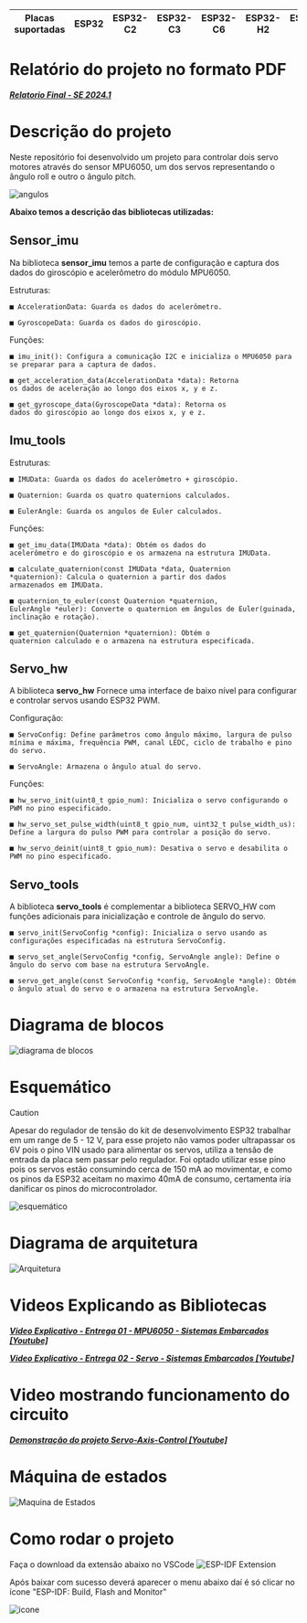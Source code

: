| Placas suportadas | ESP32 | ESP32-C2 | ESP32-C3 | ESP32-C6 | ESP32-H2 | ESP32-S2 | ESP32-S3 |
| ----------------- | ----- | -------- | -------- | -------- | -------- | -------- | -------- |

# Relatório do projeto no formato PDF
***[Relatorio Final - SE 2024.1](https://github.com/luizh-silva-oliveira/Servo-Axis-Control/tree/master/docs)***

# Descrição do projeto
Neste repositório foi desenvolvido um projeto para controlar dois servo motores através do sensor MPU6050, um dos servos representando o ângulo roll e outro o ângulo pitch.

![angulos](images/pitch_roll.png)

**Abaixo temos a descrição das bibliotecas utilizadas:**

## Sensor_imu 

Na biblioteca **sensor_imu** temos a parte de configuração e captura dos dados do giroscópio e acelerômetro do módulo MPU6050.

Estruturas:

```
■ AccelerationData: Guarda os dados do acelerômetro.

■ GyroscopeData: Guarda os dados do giroscópio.
```

Funções:

```
■ imu_init(): Configura a comunicação I2C e inicializa o MPU6050 para se preparar para a captura de dados.

■ get_acceleration_data(AccelerationData *data): Retorna
os dados de aceleração ao longo dos eixos x, y e z.

■ get_gyroscope_data(GyroscopeData *data): Retorna os
dados do giroscópio ao longo dos eixos x, y e z.
```
## Imu_tools
Estruturas:

```
■ IMUData: Guarda os dados do acelerômetro + giroscópio.

■ Quaternion: Guarda os quatro quaternions calculados.

■ EulerAngle: Guarda os angulos de Euler calculados.
```

Funções:

```
■ get_imu_data(IMUData *data): Obtém os dados do
acelerômetro e do giroscópio e os armazena na estrutura IMUData.

■ calculate_quaternion(const IMUData *data, Quaternion
*quaternion): Calcula o quaternion a partir dos dados
armazenados em IMUData.

■ quaternion_to_euler(const Quaternion *quaternion,
EulerAngle *euler): Converte o quaternion em ângulos de Euler(guinada, inclinação e rotação).

■ get_quaternion(Quaternion *quaternion): Obtém o
quaternion calculado e o armazena na estrutura especificada.
```


## Servo_hw
A biblioteca **servo_hw** Fornece uma interface de baixo nível para configurar e controlar servos usando ESP32 PWM.

Configuração:  

```
■ ServoConfig: Define parâmetros como ângulo máximo, largura de pulso mínima e máxima, frequência PWM, canal LEDC, ciclo de trabalho e pino do servo.

■ ServoAngle: Armazena o ângulo atual do servo.
```

Funções:
```
■ hw_servo_init(uint8_t gpio_num): Inicializa o servo configurando o PWM no pino especificado.

■ hw_servo_set_pulse_width(uint8_t gpio_num, uint32_t pulse_width_us): Define a largura do pulso PWM para controlar a posição do servo.

■ hw_servo_deinit(uint8_t gpio_num): Desativa o servo e desabilita o PWM no pino especificado.
``` 

## Servo_tools
A biblioteca **servo_tools** é complementar a biblioteca SERVO_HW com funções adicionais para inicialização e controle de ângulo do servo.

```
■ servo_init(ServoConfig *config): Inicializa o servo usando as configurações especificadas na estrutura ServoConfig.

■ servo_set_angle(ServoConfig *config, ServoAngle angle): Define o ângulo do servo com base na estrutura ServoAngle.

■ servo_get_angle(const ServoConfig *config, ServoAngle *angle): Obtém o ângulo atual do servo e o armazena na estrutura ServoAngle.
```


# Diagrama de blocos
![diagrama de blocos](images/block_diagram.png)  

# Esquemático

> [!CAUTION]  
> Apesar do regulador de tensão do kit de desenvolvimento ESP32 trabalhar em um range de 5 - 12 V, para esse projeto não vamos poder ultrapassar os 6V pois o pino VIN usado para alimentar os servos, utiliza a tensão de entrada da placa sem passar pelo regulador. Foi optado utilizar esse pino pois os servos estão consumindo cerca de 150 mA ao movimentar, e como os pinos da ESP32 aceitam no maximo 40mA de consumo, certamenta iria danificar os pinos do microcontrolador.


![esquemático](images/esquematico.png)

# Diagrama de arquitetura
![Arquitetura](images/Diagrama.jpeg)

# Videos Explicando as Bibliotecas
***[Video Explicativo - Entrega 01 - MPU6050 - Sistemas Embarcados [Youtube]](https://www.youtube.com/watch?v=z6EThjjiCBM)***


***[Video Explicativo - Entrega 02 - Servo - Sistemas Embarcados [Youtube]](https://www.youtube.com/watch?v=dHcb04kcQVU)***

# Video mostrando funcionamento do circuito

***[Demonstração do projeto Servo-Axis-Control [Youtube]](https://youtube.com/shorts/DxNH4GY1BXM?feature=share)***

# Máquina de estados
![Maquina de Estados](images/state_machine.png)

# Como rodar o projeto
Faça o download da extensão abaixo no VSCode
![ESP-IDF Extension](images/extension.png)  

Após baixar com sucesso deverá aparecer o menu abaixo daí é só clicar no ícone "ESP-IDF: Build, Flash and Monitor"  

![icone](images/icone.png)







